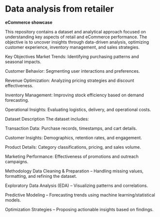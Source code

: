 # Data analysis from retailer

**eCommerce showcase**

This repository contains a dataset and analytical approach focused on understanding key aspects of retail and eCommerce performance. The objective is to uncover insights through data-driven analysis, optimizing customer experience, inventory management, and sales strategies.

Key Objectives
Market Trends: Identifying purchasing patterns and seasonal impacts.

Customer Behavior: Segmenting user interactions and preferences.

Revenue Optimization: Analyzing pricing strategies and discount effectiveness.

Inventory Management: Improving stock efficiency based on demand forecasting.

Operational Insights: Evaluating logistics, delivery, and operational costs.

Dataset Description
The dataset includes:

Transaction Data: Purchase records, timestamps, and cart details.

Customer Insights: Demographics, retention rates, and engagement.

Product Details: Category classifications, pricing, and sales volume.

Marketing Performance: Effectiveness of promotions and outreach campaigns.

Methodology
Data Cleaning & Preparation – Handling missing values, formatting, and refining the dataset.

Exploratory Data Analysis (EDA) – Visualizing patterns and correlations.

Predictive Modeling – Forecasting trends using machine learning/statistical models.

Optimization Strategies – Proposing actionable insights based on findings.
